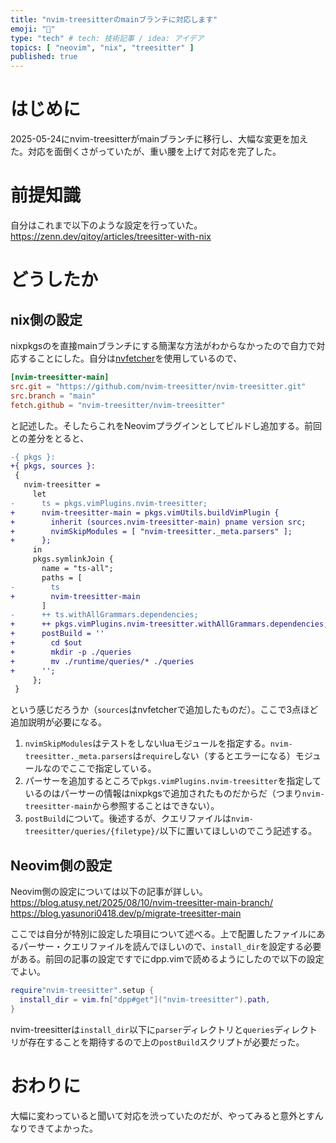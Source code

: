 ```yaml
---
title: "nvim-treesitterのmainブランチに対応します"
emoji: "🌳"
type: "tech" # tech: 技術記事 / idea: アイデア
topics: [ "neovim", "nix", "treesitter" ]
published: true
---
```


# はじめに

2025-05-24にnvim-treesitterがmainブランチに移行し、大幅な変更を加えた。対応を面倒くさがっていたが、重い腰を上げて対応を完了した。

# 前提知識

自分はこれまで以下のような設定を行っていた。
https://zenn.dev/qitoy/articles/treesitter-with-nix

# どうしたか
## nix側の設定
nixpkgsのを直接mainブランチにする簡潔な方法がわからなかったので自力で対応することにした。自分は[nvfetcher](https://github.com/berberman/nvfetcher)を使用しているので、
```toml
[nvim-treesitter-main]
src.git = "https://github.com/nvim-treesitter/nvim-treesitter.git"
src.branch = "main"
fetch.github = "nvim-treesitter/nvim-treesitter"
```
と記述した。そしたらこれをNeovimプラグインとしてビルドし追加する。前回との差分をとると、
```diff nix:plugin.nix
-{ pkgs }:
+{ pkgs, sources }:
 {
   nvim-treesitter =
     let
-      ts = pkgs.vimPlugins.nvim-treesitter;
+      nvim-treesitter-main = pkgs.vimUtils.buildVimPlugin {
+        inherit (sources.nvim-treesitter-main) pname version src;
+        nvimSkipModules = [ "nvim-treesitter._meta.parsers" ];
+      };
     in
     pkgs.symlinkJoin {
       name = "ts-all";
       paths = [
-        ts
+        nvim-treesitter-main
       ]
-      ++ ts.withAllGrammars.dependencies;
+      ++ pkgs.vimPlugins.nvim-treesitter.withAllGrammars.dependencies;
+      postBuild = ''
+        cd $out
+        mkdir -p ./queries
+        mv ./runtime/queries/* ./queries
+      '';
     };
 }
```
という感じだろうか（`sources`はnvfetcherで追加したものだ）。ここで3点ほど追加説明が必要になる。
1. `nvimSkipModules`はテストをしないluaモジュールを指定する。`nvim-treesitter._meta.parsers`は`require`しない（するとエラーになる）モジュールなのでここで指定している。
2. パーサーを追加するところで`pkgs.vimPlugins.nvim-treesitter`を指定しているのはパーサーの情報はnixpkgsで追加されたものだからだ（つまり`nvim-treesitter-main`から参照することはできない）。
3. `postBuild`について。後述するが、クエリファイルは`nvim-treesitter/queries/{filetype}/`以下に置いてほしいのでこう記述する。

## Neovim側の設定
Neovim側の設定については以下の記事が詳しい。
https://blog.atusy.net/2025/08/10/nvim-treesitter-main-branch/
https://blog.yasunori0418.dev/p/migrate-treesitter-main

ここでは自分が特別に設定した項目について述べる。上で配置したファイルにあるパーサー・クエリファイルを読んでほしいので、`install_dir`を設定する必要がある。前回の記事の設定ですでにdpp.vimで読めるようにしたので以下の設定でよい。
```lua
require"nvim-treesitter".setup {
  install_dir = vim.fn["dpp#get"]("nvim-treesitter").path,
}
```
nvim-treesitterは`install_dir`以下に`parser`ディレクトリと`queries`ディレクトリが存在することを期待するので上の`postBuild`スクリプトが必要だった。

# おわりに
大幅に変わっていると聞いて対応を渋っていたのだが、やってみると意外とすんなりできてよかった。
